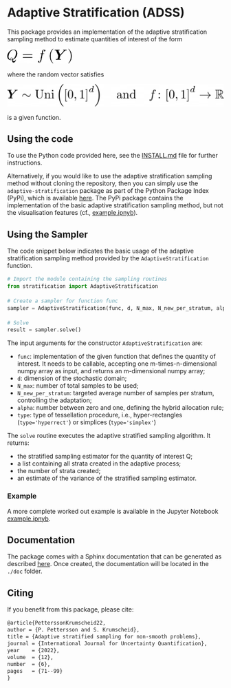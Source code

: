 # Adaptive Stratification (ADSS)

This package provides an implementation of the adaptive stratification sampling method to estimate quantities of interest of the form

[<img src="./assets/QoI.png" width="150"/>](./assets/QoI.png)

where the random vector satisfies

[<img src="./assets/QoI_details.png" width="550"/>](./assets/QoI_details.png)

is a given function.

## Using the code
To use the Python code provided here, see the [INSTALL.md](./INSTALL.md) file for further instructions.

Alternatively, if you would like to use the adaptive stratification sampling method without cloning the repository, then you can simply use the `adaptive-stratification` package as part of the Python Package Index (PyPi), which is available [here](https://pypi.org/project/adaptive-stratification/). The PyPi package contains the implementation of the basic adaptive stratification sampling method, but not the visualisation features (cf., [example.ipnyb](./example.ipynb)).

## Using the Sampler

The code snippet below indicates the basic usage of the adaptive stratification sampling method provided by the `AdaptiveStratification` function.

```python
# Import the module containing the sampling routines
from stratification import AdaptiveStratification

# Create a sampler for function func
sampler = AdaptiveStratification(func, d, N_max, N_new_per_stratum, alpha, type='hyperrect')

# Solve
result = sampler.solve()
```
The input arguments for the constructor `AdaptiveStratification` are:

* `func`: implementation of the given function that defines the quantity of interest. It needs to be callable, accepting one m-times-n-dimensional numpy array as input, and returns an m-dimensional numpy array;
* `d`: dimension of the stochastic domain;
* `N_max`: number of total samples to be used;
* `N_new_per_stratum`: targeted average number of samples per stratum, controlling the adaptation;
* `alpha`: number between zero and one, defining the hybrid allocation rule;
* `type`: type of tessellation procedure, i.e., hyper-rectangles (`type='hyperrect'`) or simplices (`type='simplex'`)

The `solve` routine executes the adaptive stratified sampling algorithm. It returns:

* the stratified sampling estimator for the quantity of interest Q;
* a list containing all strata created in the adaptive process;
* the number of strata created;
* an estimate of the variance of the stratified sampling estimator.


### Example
A more complete worked out example is available in the Jupyter Notebook [example.ipnyb](./example.ipynb).

## Documentation
The package comes with a Sphinx documentation that can be generated as described [here](./docs/README.md). Once created, the documentation will be located in the `./doc` folder.

## Citing
If you benefit from this package, please cite:
```
@article{PetterssonKrumscheid22,
author = {P. Pettersson and S. Krumscheid},
title = {Adaptive stratified sampling for non-smooth problems},
journal = {International Journal for Uncertainty Quantification},
year    = {2022},
volume  = {12},
number  = {6},
pages   = {71--99}
}
```
